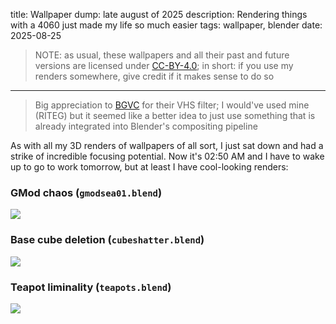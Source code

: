 title: Wallpaper dump: late august of 2025
description: Rendering things with a 4060 just made my life so much easier
tags: wallpaper, blender
date: 2025-08-25

> NOTE: as usual, these wallpapers and all their past and future versions are licensed under [CC-BY-4.0](https://creativecommons.org/licenses/by/4.0/deed); in short: if you use my renders somewhere, give credit if it makes sense to do so  

__ __

> Big appreciation to [BGVC](https://bg123.gitlab.io) for their VHS filter; I would've used mine (RITEG) but it seemed like a better idea to just use something that is already integrated into Blender's compositing pipeline  

As with all my 3D renders of wallpapers of all sort, I just sat down and had a strike of incredible focusing potential. Now it's 02:50 AM and I have to wake up to go to work tomorrow, but at least I have cool-looking renders:  

### GMod chaos (`gmodsea01.blend`)
[![](2025-08-25.wallpaper/gmodsea01-web.jpg)](2025-08-25.wallpaper/gmodsea01.png)  

### Base cube deletion (`cubeshatter.blend`)
[![](2025-08-25.wallpaper/cubeshatter-web.jpg)](2025-08-25.wallpaper/cubeshatter.png)  

### Teapot liminality (`teapots.blend`)
[![](2025-08-25.wallpaper/teapots-web.jpg)](2025-08-25.wallpaper/teapots.png)  
